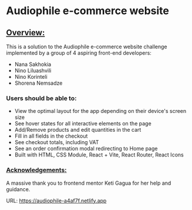 # Audiophile e-commerce website

## <ins>Overview:</ins>

This is a solution to the Audiophile e-commerce website challenge implemented by a group of 4 aspiring front-end developers:  
* Nana Sakhokia
* Nino Liluashvili
* Nino Korinteli
* Shorena Nemsadze

### Users should be able to:

* View the optimal layout for the app depending on their device's screen size
* See hover states for all interactive elements on the page
* Add/Remove products and edit quantities in the cart
* Fill in all fields in the checkout
* See checkout totals, including VAT
* See an order confirmation modal redirecting to Home page
* Built with HTML, CSS Module, React + Vite, React Router, React Icons

### <ins>Acknowledgements:</ins>

A massive thank you to frontend mentor Keti Gagua for her help and guidance.

URL: https://audiophile-a4af7f.netlify.app
